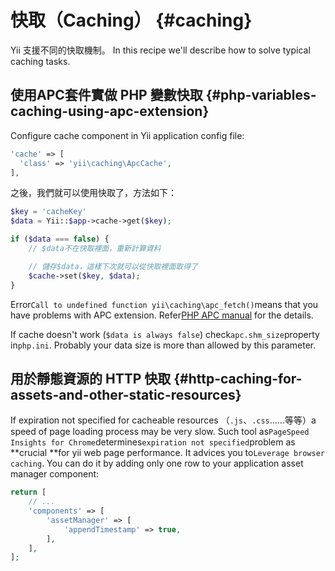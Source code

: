 # 快取（Caching） {#caching}

Yii 支援不同的快取機制。 In this recipe we'll describe how to solve typical caching tasks.

## 使用APC套件實做 PHP 變數快取 {#php-variables-caching-using-apc-extension}

Configure cache component in Yii application config file:

```php
'cache' => [
  'class' => 'yii\caching\ApcCache',
],
```

之後，我們就可以使用快取了，方法如下：

```php
$key = 'cacheKey'
$data = Yii::$app->cache->get($key);

if ($data === false) {
    // $data不在快取裡面，重新計算資料

    // 儲存$data，這樣下次就可以從快取裡面取得了
    $cache->set($key, $data);
}
```

Error`Call to undefined function yii\caching\apc_fetch()`means that you have problems with APC extension. Refer[PHP APC manual](http://php.net/manual/en/book.apc.php) for the details.

If cache doesn't work \(`$data is always false`\) check`apc.shm_size`property in`php.ini`. Probably your data size is more than allowed by this parameter.

## 用於靜態資源的 HTTP 快取 {#http-caching-for-assets-and-other-static-resources}

If expiration not specified for cacheable resources （`.js`、`.css`……等等）a speed of page loading process may be very slow. Such tool as`PageSpeed Insights for Chrome`determines`expiration not specified`problem as **crucial **for yii web page performance. It advices you to`Leverage browser caching`. You can do it by adding only one row to your application asset manager component:

```php
return [
    // ...
    'components' => [
        'assetManager' => [
            'appendTimestamp' => true,
        ],
    ],
];
```



